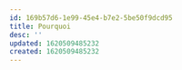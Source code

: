 ```yaml
---
id: 169b57d6-1e99-45e4-b7e2-5be50f9dcd95
title: Pourquoi
desc: ''
updated: 1620509485232
created: 1620509485232
---
```


